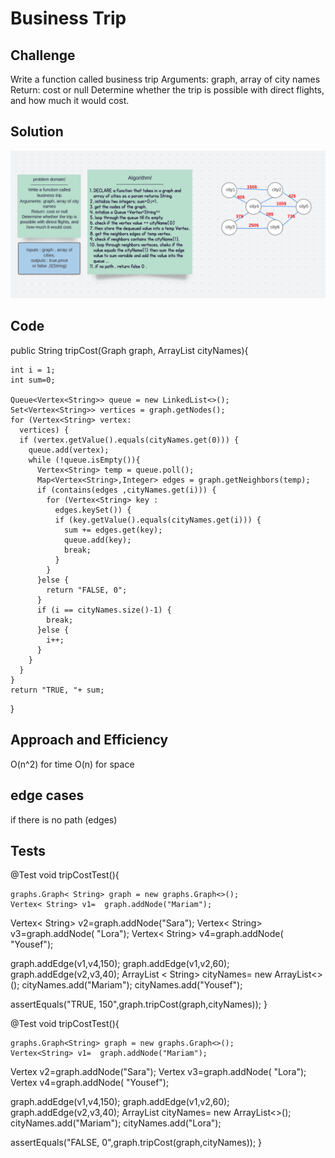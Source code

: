 # Business Trip 

## Challenge 
Write a function called business trip
Arguments: graph, array of city names
Return: cost or null
Determine whether the trip is possible with direct flights, and how much it would cost.


## Solution 
![img](assets/aTripCost.png)


## Code 
public String tripCost(Graph<String> graph, ArrayList<String> cityNames){


    int i = 1;
    int sum=0;

    Queue<Vertex<String>> queue = new LinkedList<>();
    Set<Vertex<String>> vertices = graph.getNodes();
    for (Vertex<String> vertex:
      vertices) {
      if (vertex.getValue().equals(cityNames.get(0))) {
        queue.add(vertex);
        while (!queue.isEmpty()){
          Vertex<String> temp = queue.poll();
          Map<Vertex<String>,Integer> edges = graph.getNeighbors(temp);
          if (contains(edges ,cityNames.get(i))) {
            for (Vertex<String> key :
              edges.keySet()) {
              if (key.getValue().equals(cityNames.get(i))) {
                sum += edges.get(key);
                queue.add(key);
                break;
              }
            }
          }else {
            return "FALSE, 0";
          }
          if (i == cityNames.size()-1) {
            break;
          }else {
            i++;
          }
        }
      }
    }
    return "TRUE, "+ sum;
  }

## Approach and Efficiency 
O(n^2) for time 
O(n) for space 

## edge cases 
if there is no path (edges)

## Tests
 @Test  void tripCostTest(){

    graphs.Graph< String> graph = new graphs.Graph<>();
    Vertex< String> v1=  graph.addNode("Mariam");
  Vertex< String> v2=graph.addNode("Sara");
  Vertex< String> v3=graph.addNode( "Lora");
  Vertex< String> v4=graph.addNode( "Yousef");

graph.addEdge(v1,v4,150);
graph.addEdge(v1,v2,60);
graph.addEdge(v2,v3,40);
ArrayList < String> cityNames= new ArrayList<>();
cityNames.add("Mariam");
cityNames.add("Yousef");

assertEquals("TRUE, 150",graph.tripCost(graph,cityNames));
  }


  @Test  void tripCostTest(){
      
    graphs.Graph<String> graph = new graphs.Graph<>();
    Vertex<String> v1=  graph.addNode("Mariam");
  Vertex<String> v2=graph.addNode("Sara");
  Vertex<String> v3=graph.addNode( "Lora");
  Vertex<String> v4=graph.addNode( "Yousef");

graph.addEdge(v1,v4,150);
graph.addEdge(v1,v2,60);
graph.addEdge(v2,v3,40);
ArrayList <String> cityNames= new ArrayList<>();
cityNames.add("Mariam");
cityNames.add("Lora");

assertEquals("FALSE, 0",graph.tripCost(graph,cityNames));
  }

